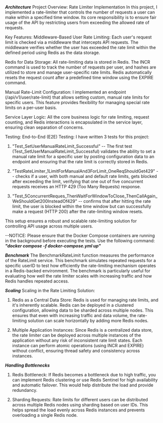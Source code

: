 *********************************Architecture*********************************
Project Overview: Rate Limiter Implementation
In this project, I implemented a rate-limiter that controls the number of requests a user can make within a specified time window. Its core responsibility is to ensure fair usage of the API by restricting users from exceeding the allowed rate of requests.

Key Features:
Middleware-Based User Rate Limiting:
Each user's request limit is checked via a middleware that intercepts API requests. The middleware verifies whether the user has exceeded the rate limit within the defined period using Redis as the data storage.

Redis for Data Storage:
All rate-limiting data is stored in Redis. The INCR command is used to track the number of requests per user, and hashes are utilized to store and manage user-specific rate limits. Redis automatically resets the request count after a predefined time window using the EXPIRE command.

Manual Rate-Limit Configuration:
I implemented an endpoint (/api/v1/user/rate-limit) that allows setting custom, manual rate limits for specific users. This feature provides flexibility for managing special rate limits on a per-user basis.

Service Layer Logic:
All the core business logic for rate limiting, request counting, and Redis interactions is encapsulated in the service layer, ensuring clean separation of concerns.

Testing:
End-to-End (E2E) Testing:
I have written 3 tests for this project:
1. "Test_SetUserManualRateLimit_Successful" 
-- The first test (Test_SetUserManualRateLimit_Successful) validates the ability to set a manual rate limit for a specific user by posting configuration data to an endpoint and ensuring that the rate limit is correctly stored in Redis.

2. "TestRateLimiter_1LimitForManualAnd3ForLimit_OneReqShouldGet429"
-- checks if a user, with both manual and default rate limits, gets blocked after exceeding the limit, verifying that one out of five concurrent requests receives an HTTP 429 (Too Many Requests) response.

3. "Test_5ConcurrentReques_ThenWaitForWindowToClose_ThenCallAgain_WeShouldGet200InsteadOf429"
-- confirms that after hitting the rate limit, the user is blocked within the time window but can successfully make a request (HTTP 200) after the rate-limiting window resets.

This setup ensures a robust and scalable rate-limiting solution for controlling API usage across multiple users.


--NOTICE: Please ensure that the Docker Compose containers are running in the background before executing the tests. Use the following command:
***"docker compose -f docker-compose.yml up"***

*********************************Benchmark*********************************
The BenchmarkRateLimit function measures the performance of the RateLimit service. This benchmark simulates repeated requests for a specific userID to test how efficiently the rate-limiting mechanism operates in a Redis-backed environment. The benchmark is particularly useful for evaluating how well the rate limiter scales with increasing traffic and how Redis handles repeated access.

*********************************Scaling*********************************
Scaling in the Rate Limiting Solution:
1. Redis as a Central Data Store: Redis is used for managing rate limits, and it's inherently scalable. Redis can be deployed in a clustered configuration, allowing data to be sharded across multiple nodes. This ensures that even with increasing traffic and data volume, the rate-limiting solution can scale horizontally by adding more Redis nodes.

2. Multiple Application Instances: Since Redis is a centralized data store, the rate limiter can be deployed across multiple instances of the application without any risk of inconsistent rate limit states. Each instance can perform atomic operations (using INCR and EXPIRE) without conflict, ensuring thread safety and consistency across instances.

*********************************Handling Bottlenecks*********************************
1. Redis Bottleneck: If Redis becomes a bottleneck due to high traffic, you can implement Redis clustering or use Redis Sentinel for high availability and automatic failover. This would help distribute the load and provide redundancy.

2. Sharding Requests: Rate limits for different users can be distributed across multiple Redis nodes using sharding based on user IDs. This helps spread the load evenly across Redis instances and prevents overloading a single Redis node.
